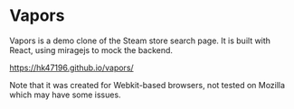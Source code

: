 # Vapors

Vapors is a demo clone of the Steam store search page. It is built with React, using miragejs to mock the backend.

https://hk47196.github.io/vapors/


Note that it was created for Webkit-based browsers, not tested on Mozilla which may have some issues.